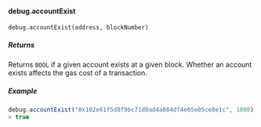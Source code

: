 
#### debug.accountExist

```
debug.accountExist(address, blockNumber)
```

##### Returns

Returns `BOOL` if a given account exists at a given block. Whether an account
exists affects the gas cost of a transaction.


##### Example
```js
debug.accountExist("0x102e61f5d8f9bc71d0ad4a084df4e65e05ce0e1c", 1000)
> true
```
